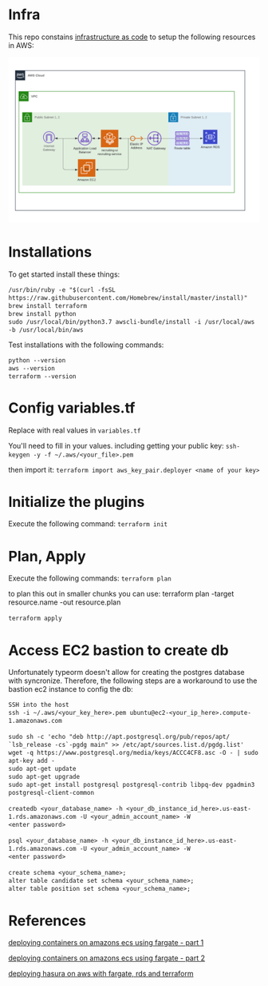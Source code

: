 # Infra

This repo constains [infrastructure as code](https://en.wikipedia.org/wiki/Infrastructure_as_code) to setup the following resources in AWS:

![Aws Topology](aws-topology.png)

# Installations

To get started install these things:

```
/usr/bin/ruby -e "$(curl -fsSL https://raw.githubusercontent.com/Homebrew/install/master/install)"
brew install terraform
brew install python
sudo /usr/local/bin/python3.7 awscli-bundle/install -i /usr/local/aws -b /usr/local/bin/aws
```

Test installations with the following commands:
```
python --version
aws --version
terraform --version
```

# Config variables.tf

Replace <redacted> with real values in `variables.tf`

You'll need to fill in your values. including getting your public key:
`ssh-keygen -y -f ~/.aws/<your_file>.pem`

then import it:
`terraform import aws_key_pair.deployer <name of your key>`

# Initialize the plugins
Execute the following command:
`terraform init`

# Plan, Apply

Execute the following commands:
`terraform plan`

to plan this out in smaller chunks you can use:
terraform plan -target resource.name -out resource.plan

`terraform apply`

# Access EC2 bastion to create db

Unfortunately typeorm doesn't allow for creating the postgres database with syncronize.
Therefore, the following steps are a workaround to use the bastion ec2 instance to config the db:

```
SSH into the host
ssh -i ~/.aws/<your_key_here>.pem ubuntu@ec2-<your_ip_here>.compute-1.amazonaws.com

sudo sh -c 'echo "deb http://apt.postgresql.org/pub/repos/apt/ `lsb_release -cs`-pgdg main" >> /etc/apt/sources.list.d/pgdg.list'
wget -q https://www.postgresql.org/media/keys/ACCC4CF8.asc -O - | sudo apt-key add -
sudo apt-get update
sudo apt-get upgrade
sudo apt-get install postgresql postgresql-contrib libpq-dev pgadmin3 postgresql-client-common

createdb <your_database_name> -h <your_db_instance_id_here>.us-east-1.rds.amazonaws.com -U <your_admin_account_name> -W 
<enter password>

psql <your_database_name> -h <your_db_instance_id_here>.us-east-1.rds.amazonaws.com -U <your_admin_account_name> -W 
<enter password>

create schema <your_schema_name>;
alter table candidate set schema <your_schema_name>;
alter table position set schema <your_schema_name>;
```

# References

[deploying containers on amazons ecs using fargate - part 1](https://medium.com/@bradford_hamilton/deploying-containers-on-amazons-ecs-using-fargate-and-terraform-part-1-a5ab1f79cb21)

[deploying containers on amazons ecs using fargate - part 2](https://medium.com/@bradford_hamilton/deploying-containers-on-amazons-ecs-using-fargate-and-terraform-part-2-2e6f6a3a957f)

[deploying hasura on aws with fargate, rds and terraform](https://dev.to/lineup-ninja/deploying-hasura-on-aws-with-fargate-rds-and-terraform-4gk7)